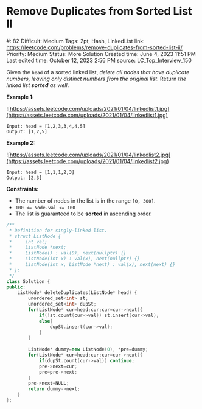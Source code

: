 # Remove Duplicates from Sorted List II

#: 82
Difficult: Medium
Tags: 2pt, Hash, LinkedList
link: https://leetcode.com/problems/remove-duplicates-from-sorted-list-ii/
Priority: Medium
Status: More Solution
Created time: June 4, 2023 11:51 PM
Last edited time: October 12, 2023 2:56 PM
source: LC_Top_Interview_150

Given the `head` of a sorted linked list, *delete all nodes that have duplicate numbers, leaving only distinct numbers from the original list*. Return *the linked list **sorted** as well*.

**Example 1:**

![https://assets.leetcode.com/uploads/2021/01/04/linkedlist1.jpg](https://assets.leetcode.com/uploads/2021/01/04/linkedlist1.jpg)

```
Input: head = [1,2,3,3,4,4,5]
Output: [1,2,5]

```

**Example 2:**

![https://assets.leetcode.com/uploads/2021/01/04/linkedlist2.jpg](https://assets.leetcode.com/uploads/2021/01/04/linkedlist2.jpg)

```
Input: head = [1,1,1,2,3]
Output: [2,3]

```

**Constraints:**

- The number of nodes in the list is in the range `[0, 300]`.
- `100 <= Node.val <= 100`
- The list is guaranteed to be **sorted** in ascending order.

```cpp
/**
 * Definition for singly-linked list.
 * struct ListNode {
 *     int val;
 *     ListNode *next;
 *     ListNode() : val(0), next(nullptr) {}
 *     ListNode(int x) : val(x), next(nullptr) {}
 *     ListNode(int x, ListNode *next) : val(x), next(next) {}
 * };
 */
class Solution {
public:
    ListNode* deleteDuplicates(ListNode* head) {
        unordered_set<int> st;
        unordered_set<int> dupSt;
        for(ListNode* cur=head;cur;cur=cur->next){
            if(!st.count(cur->val)) st.insert(cur->val);
            else{
                dupSt.insert(cur->val);
            }
        }
        
        ListNode* dummy=new ListNode(0), *pre=dummy;
        for(ListNode* cur=head;cur;cur=cur->next){
            if(dupSt.count(cur->val)) continue;
            pre->next=cur;
            pre=pre->next;
        }
        pre->next=NULL;
        return dummy->next;
    }
};
```